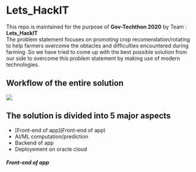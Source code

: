 # Lets_HackIT  
This repo is maintained for the purpose of **Gov-Techthon 2020** by Team : **Lets_HackIT**  
The problem statement focuses on promoting crop recomendation/rotating to help farmers overcome the obtacles and difficulties encountered during farming .So we have tried to come up with the best possible solution from our side to overcome this problem statement by making use of modern technologies.  



  
  ## Workflow of the entire solution  
  ![](https://github.com/shan515/Lets_HackIT/blob/images/assets/process.png)  
    
    
      
        
          
            
              
                
                  
                    
                      
                        
                          
                            
## The solution is divided into 5 major aspects  
  - [Front-end of app](Front-end of app)
  - AI/ML computation/prediction 
  - Backend of app
  - Deployement on oracle cloud  
  
  ##### Front-end of app  
  
      
      
 
